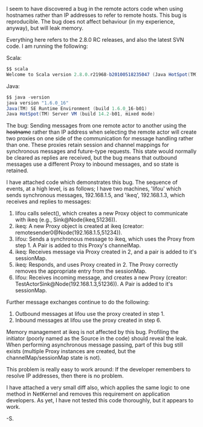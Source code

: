 I seem to have discovered a bug in the remote actors code when using hostnames rather than IP addresses to refer to remote hosts. This bug is reproducible. The bug does not affect behaviour (in my experience, anyway), but will leak memory.

Everything here refers to the 2.8.0 RC releases, and also the latest SVN code. I am running the following:

Scala:
```scala
$$ scala
Welcome to Scala version 2.8.0.r21968-b20100518235047 (Java HotSpot(TM) Server VM, Java 1.6.0_16).
```

Java:
```scala
$$ java -version
java version "1.6.0_16"
Java(TM) SE Runtime Environment (build 1.6.0_16-b01)
Java HotSpot(TM) Server VM (build 14.2-b01, mixed mode)
```


The bug: Sending messages from one remote actor to another using the ~~hostname~~ rather than IP address when selecting the remote actor will create two proxies on one side of the communication for message handling rather than one. These proxies retain session and channel mappings for synchronous messages and future-type requests. This state would normally be cleared as replies are received, but the bug means that outbound messages use a different Proxy to inbound messages, and so state is retained.

I have attached code which demonstrates this bug. The sequence of events, at a high level, is as follows; I have two machines, 'lifou' which sends synchronous messages, 192.168.1.5, and 'ikeq', 192.168.1.3, which receives and replies to messages:

 1. lifou calls select(), which creates a new Proxy object to communicate with ikeq (e.g., Sink@Node(ikeq,51236)).
 1. ikeq: A new Proxy object is created at ikeq (creator: remotesender0@Node(192.168.1.5,51234)).
 1. lifou: Sends a synchronous message to ikeq, which uses the Proxy from step 1. A Pair is added to this Proxy's channelMap.
 1. ikeq: Receives message via Proxy created in 2, and a pair is added to it's sessionMap.
 1. ikeq: Responds, and uses Proxy created in 2. The Proxy correctly removes the appropriate entry from the sessionMap.
 1. lifou: Receives incoming message, and creates a new Proxy (creator: TestActorSink@Node(192.168.1.3,51236)). A Pair is added to it's sessionMap.

Further message exchanges continue to do the following:
 1. Outbound messages at lifou use the proxy created in step 1.
 1. Inbound messages at lifou use the proxy created in step 6.

Memory management at ikeq is not affected by this bug. Profiling the initiator (poorly named as the Source in the code) should reveal the leak. When performing asynchronous message passing, part of this bug still exists (multiple Proxy instances are created, but the channelMap/sessionMap state is not).


This problem is really easy to work around: If the developer remembers to resolve IP addresses, then there is no problem.

I have attached a very small diff also, which applies the same logic to one method in NetKernel and removes this requirement on application developers. As yet, I have not tested this code thoroughly, but it appears to work.

-S.
